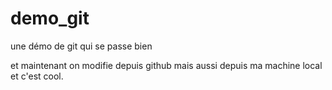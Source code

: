 # demo_git
une démo de git qui se passe bien

et maintenant on modifie depuis github
mais aussi depuis ma machine local et c'est cool.
